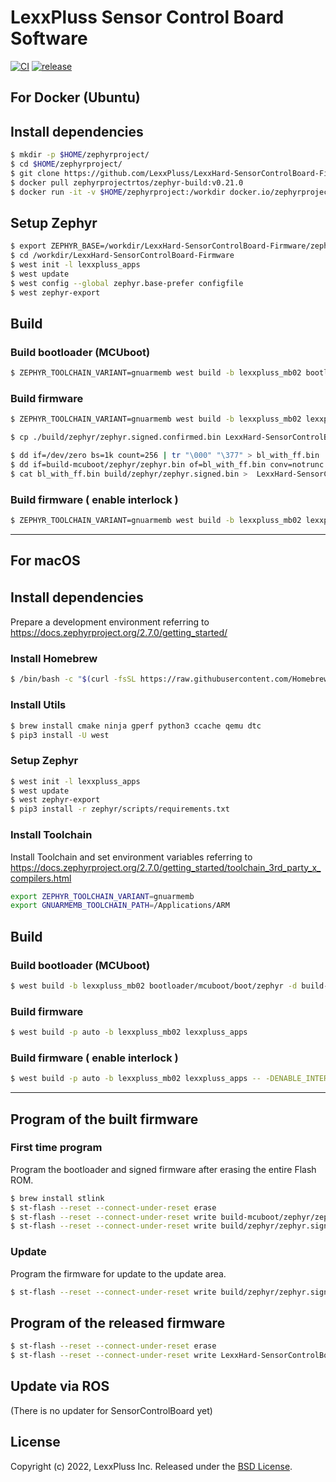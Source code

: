 # LexxPluss Sensor Control Board Software

[![CI](https://github.com/LexxPluss/LexxHard-SensorControlBoard-Firmware/actions/workflows/main.yml/badge.svg)](https://github.com/LexxPluss/LexxHard-SensorControlBoard-Firmware/actions/workflows/main.yml)
[![release](https://github.com/LexxPluss/LexxHard-SensorControlBoard-Firmware/actions/workflows/release.yml/badge.svg)](https://github.com/LexxPluss/LexxHard-SensorControlBoard-Firmware/actions/workflows/release.yml)

## For Docker (Ubuntu)

## Install dependencies

```bash
$ mkdir -p $HOME/zephyrproject/
$ cd $HOME/zephyrproject/
$ git clone https://github.com/LexxPluss/LexxHard-SensorControlBoard-Firmware
$ docker pull zephyrprojectrtos/zephyr-build:v0.21.0
$ docker run -it -v $HOME/zephyrproject:/workdir docker.io/zephyrprojectrtos/zephyr-build:v0.21.0

```
## Setup Zephyr

```bash
$ export ZEPHYR_BASE=/workdir/LexxHard-SensorControlBoard-Firmware/zephyr
$ cd /workdir/LexxHard-SensorControlBoard-Firmware
$ west init -l lexxpluss_apps
$ west update
$ west config --global zephyr.base-prefer configfile
$ west zephyr-export
```
## Build
### Build bootloader (MCUboot)

```bash
$ ZEPHYR_TOOLCHAIN_VARIANT=gnuarmemb west build -b lexxpluss_mb02 bootloader/mcuboot/boot/zephyr -d build-mcuboot
```
### Build firmware

```bash
$ ZEPHYR_TOOLCHAIN_VARIANT=gnuarmemb west build -b lexxpluss_mb02 lexxpluss_apps
```
```bash
$ cp ./build/zephyr/zephyr.signed.confirmed.bin LexxHard-SensorControlBoard-Firmware-Update-?.?.?.bin

$ dd if=/dev/zero bs=1k count=256 | tr "\000" "\377" > bl_with_ff.bin
$ dd if=build-mcuboot/zephyr/zephyr.bin of=bl_with_ff.bin conv=notrunc
$ cat bl_with_ff.bin build/zephyr/zephyr.signed.bin >  LexxHard-SensorControlBoard-Firmware-Initial-?.?.?.bin
```

### Build firmware ( enable interlock )

```bash
$ ZEPHYR_TOOLCHAIN_VARIANT=gnuarmemb west build -b lexxpluss_mb02 lexxpluss_apps -- -DENABLE_INTERLOCK=1
```

---
## For macOS

## Install dependencies　

Prepare a development environment referring to
https://docs.zephyrproject.org/2.7.0/getting_started/

### Install Homebrew

```bash
$ /bin/bash -c "$(curl -fsSL https://raw.githubusercontent.com/Homebrew/install/HEAD/install.sh)"
```

### Install Utils

```bash
$ brew install cmake ninja gperf python3 ccache qemu dtc
$ pip3 install -U west
```

### Setup Zephyr

```bash
$ west init -l lexxpluss_apps
$ west update
$ west zephyr-export
$ pip3 install -r zephyr/scripts/requirements.txt
```

### Install Toolchain

Install Toolchain and set environment variables referring to
https://docs.zephyrproject.org/2.7.0/getting_started/toolchain_3rd_party_x_compilers.html

```bash
export ZEPHYR_TOOLCHAIN_VARIANT=gnuarmemb
export GNUARMEMB_TOOLCHAIN_PATH=/Applications/ARM
```

## Build

### Build bootloader (MCUboot)

```bash
$ west build -b lexxpluss_mb02 bootloader/mcuboot/boot/zephyr -d build-mcuboot
```

### Build firmware

```bash
$ west build -p auto -b lexxpluss_mb02 lexxpluss_apps
```

### Build firmware ( enable interlock )

```bash
$ west build -p auto -b lexxpluss_mb02 lexxpluss_apps -- -DENABLE_INTERLOCK=1
```
---
## Program of the built firmware

### First time program

Program the bootloader and signed firmware after erasing the entire Flash ROM.

```bash
$ brew install stlink
$ st-flash --reset --connect-under-reset erase
$ st-flash --reset --connect-under-reset write build-mcuboot/zephyr/zephyr.bin 0x8000000
$ st-flash --reset --connect-under-reset write build/zephyr/zephyr.signed.bin 0x8040000
```

### Update

Program the firmware for update to the update area.

```bash
$ st-flash --reset --connect-under-reset write build/zephyr/zephyr.signed.confirmed.bin 0x8080000
```

## Program of the released firmware

```bash
$ st-flash --reset --connect-under-reset erase
$ st-flash --reset --connect-under-reset write LexxHard-SensorControlBoard-Firmware-Initial-v?.?.? 0x8000000
```

## Update via ROS

(There is no updater for SensorControlBoard yet)

## License

Copyright (c) 2022, LexxPluss Inc. Released under the [BSD License](LICENSE).

